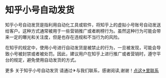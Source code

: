 # 知乎小号自动发货

知乎小号自动发货是指利用自动化工具或软件，将知乎上的虚拟小号账号自动发送给客户。这种方式通常被用于一些营销推广或者刷榜行为。虽然这种行为可能会带来一定的曝光和关注度，但是也存在违规和不当行为的风险。

在知乎的规定中，使用小号进行自动发货是被禁止的行为，一旦被发现，可能会导致小号被封禁或者被处罚。因此，建议用户在知乎上进行推广或者营销时，遵守平台的规定，避免使用自动发货的方式。

更多 关于知乎小号自动发货 请通过✈与我们联系，感谢阅读,谢谢！[点这✈里联系](https://gg.k02.cc)